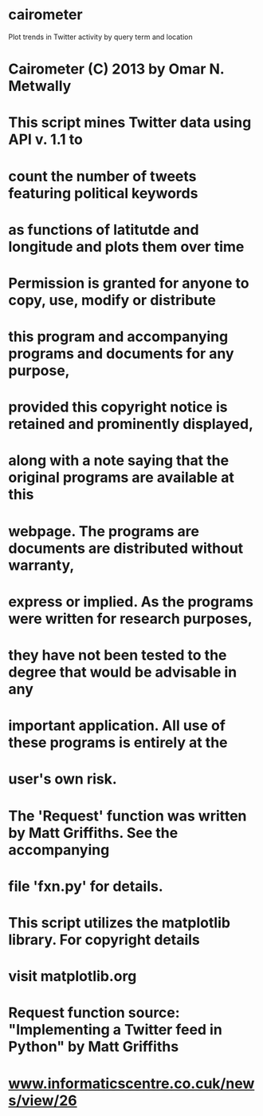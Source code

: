 cairometer
==========

Plot trends in Twitter activity by query term and location
# Cairometer (C) 2013 by Omar N. Metwally
# This script mines Twitter data using API v. 1.1 to 
# count the number of tweets featuring political keywords
# as functions of latitutde and longitude and plots them over time
# Permission is granted for anyone to copy, use, modify or distribute
# this program and accompanying programs and documents for any purpose,
# provided this copyright notice is retained and prominently displayed,
# along with a note saying that the original programs are available at this
# webpage. The programs are documents are distributed without warranty,
# express or implied. As the programs were written for research purposes, 
# they have not been tested to the degree that would be advisable in any
# important application. All use of these programs is entirely at the
# user's own risk.
# The 'Request' function was written by Matt Griffiths. See the accompanying
# file 'fxn.py' for details.
# This script utilizes the matplotlib library. For copyright details
# visit matplotlib.org
#
# Request function source: "Implementing a Twitter feed in Python" by Matt Griffiths
# www.informaticscentre.co.cuk/news/view/26

